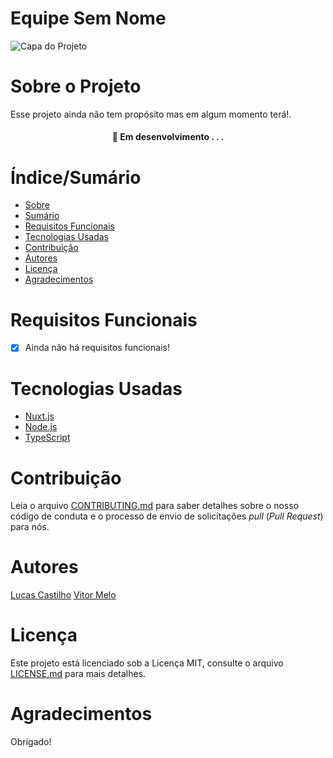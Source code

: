 # Equipe Sem Nome


![Capa do Projeto](https://cdn.discordapp.com/attachments/1159307433349496852/1163290832464515112/equipe-sem-nome.jpg?ex=653f0a03&is=652c9503&hm=28b5c4812882fded49e0336133b24e8144c822e6229a6e716d44865956bfcb05&)

# Sobre o Projeto

Esse projeto ainda não tem propósito mas em algum momento terá!.

<h4 align="center"> 
	🚧  Em desenvolvimento . . .
</h4>

# Índice/Sumário

* [Sobre](#sobre-o-projeto)
* [Sumário](#índice/sumário)
* [Requisitos Funcionais](#requisitos-funcionais)
* [Tecnologias Usadas](#tecnologias-usadas)
* [Contribuição](#contribuição)
* [Autores](#autores)
* [Licença](#licença)
* [Agradecimentos](#agradecimentos)


# Requisitos Funcionais 

- [x] Ainda não há requisitos funcionais!

# Tecnologias Usadas

- [Nuxt.js](https://nuxt.com)
- [Node.js](https://nodejs.org/en/)
- [TypeScript](https://www.typescriptlang.org/)

# Contribuição

Leia o arquivo [CONTRIBUTING.md](CONTRIBUTING.md) para saber detalhes sobre o nosso código de conduta e o processo de envio de solicitações *pull* (*Pull Request*) para nós.

# Autores

[Lucas Castilho](https://github.com/LucasCastilho7)
[Vitor Melo](https://github.com/vitor1410)

# Licença

Este projeto está licenciado sob a Licença MIT,  consulte o arquivo [LICENSE.md](LICENSE.md) para mais detalhes.

# Agradecimentos

Obrigado!
